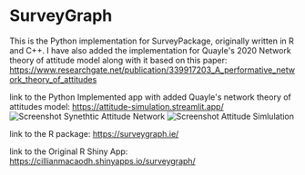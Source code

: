 # SurveyGraph
This is the Python implementation for SurveyPackage, originally written in R and C++. I have also added the implementation for Quayle's 2020 Network theory of attitude model along with it based on this paper: https://www.researchgate.net/publication/339917203_A_performative_network_theory_of_attitudes

link to the Python Implemented app with added Quayle's network theory of attitudes model:  https://attitude-simulation.streamlit.app/
![Screenshot Synethtic Attitude Network](https://github.com/user-attachments/assets/daf28bf1-1c3e-440f-ad30-891a3e3c66bb)
![Screenshot Attitude Simlulation](https://github.com/user-attachments/assets/8d375c68-c6d1-4db5-afc7-ffa58352f7c2)

link to the R package: https://surveygraph.ie/

link to the Original R Shiny App: https://cillianmacaodh.shinyapps.io/surveygraph/
